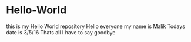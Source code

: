 # Hello-World
this is my Hello World repository
Hello everyone my name is Malik
Todays date is 3/5/16
Thats all I have to say goodbye 
